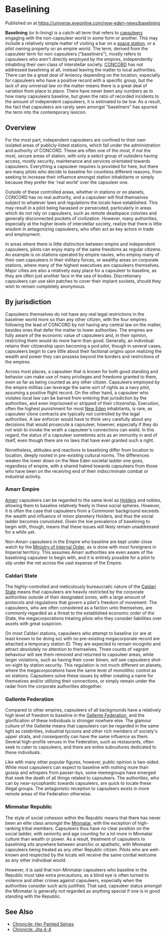 # Baselining
Published on  at https://universe.eveonline.com/new-eden-news/baselining

**Baselining** (or b-lining) is a catch-all term that refers to [capsuleers](15umOALoFBZxVS2oaggvJQ) engaging with the non-capsuleer world in some form or another. This may include a relatively simple matter of visiting a bar on a [space station](2qtjPWHmmUS1ochdVGMFx1), or a pilot owning property on an empire world. The term, derived from the capsuleer term for non-capsuleers ("baseliners"), mostly refers to capsuleers who aren't directly employed by the empires, independently inhabiting their own class of interstellar society. [CONCORD](5DPzMesjfj3XKshPWBUPWt) has not addressed baselining at all, instead leaving the matter to local authorities. There can be a great deal of leniency depending on the location, especially for capsuleers who have a positive record with a specific group, but the lack of any universal law on the matter means there is a great deal of variation from place to place. There have never been any numbers as to how many capsuleers baseline, but given the ratio of recorded incidents to the amount of independent capsuleers, it is estimated to be low. As a result, the fact that capsuleers are rarely seen amongst "baseliners" has spurred the term into the contemporary lexicon.

Overview
--------

For the most part, independent capsuleers are confined to their own isolated areas of publicly-listed stations, which fall under the administration and authority of CONCORD. These are often one of the most, if not the most, secure areas of station, with only a select group of outsiders having access, mostly security, maintenance and services orientated towards capsuleers. Everything a capsuleer requires is provided for here, but there are many pilots who decide to baseline for countless different reasons, from seeking to increase their influence amongst station inhabitants or simply because they prefer the 'real world' over the capsuleer one.

Outside of these controlled areas, whether in stations or on planets, CONCORD has no real authority, and a capsuleer will find themselves subject to whatever laws and regulations the locals have established. This may result in a pilot being harassed or persecuted, particularly in areas which do not rely on capsuleers, such as remote deadspace colonies and generally disconnected pockets of civilization. However, many authorities, especially at the higher levels of interstellar society, realize that there is little wisdom in antagonizing capsuleers, who often act as key actors in trade and employment.

In areas where there is little distinction between empire and independent capsuleers, pilots can enjoy many of the same freedoms as regular citizens. An example is on stations operated by empire navies, who employ many of their own capsuleers in their military forces, or wealthy areas on corporate stations, where many of the highest executives are capsuleers themselves. Major cities are also a relatively easy place for a capsuleer to baseline, as they are often just another face in the sea of bodies. Discretionary capsuleers can use skin patches to cover their implant sockets, should they wish to remain completely anonymous.

By jurisdiction
---------------

Capsuleers themselves do not have any real legal restrictions in the baseliner world more so than any other citizen, with the four empires following the lead of CONCORD by not having any central law on the matter, besides ones that defer the matter to lower authorities. The empires are fully aware of the economic value of capsuleers and, in their opinion, restricting them would do more harm than good. Generally, an individual retains their citizenship upon becoming a pod pilot, though in several cases, capsuleers begin to care little about their factional origins upon realizing the wealth and power they can possess beyond the borders and restrictions of the empires.

Across most places, a capsuleer that is known for both good standing and behavior can make use of many privileges and freedoms granted to them, even as far as being counted as any other citizen. Capsuleers employed by the empire militias can leverage the same sort of rights as a navy pilot, assuming a positive flight record. On the other hand, a capsuleer who violates local law can be barred from entering that jurisdiction by the authorities, and even imprisoned or stripped of their citizenship. Execution, often the highest punishment for most [New Eden](5m9PDmbyzmRXdP1vvQETRk) inhabitants, is rare, as capsuleer clone contracts are typically not controlled by the legal authorities. A law enforcer would have to think very carefully about any decisions that would prosecute a capsuleer, however, especially if they do not wish to invoke the wrath a capsuleer's connections can wield. In this regard, the status of a capsuleer sometimes acts as an immunity in and of itself, even though there are no laws that have ever granted such a right.

Nonetheless, attitudes and reactions to baselining differ from location to location, deeply rooted in pre-existing cultural norms. The differences weaken the lower down on the New Eden societal ladder one goes, regardless of empire, with a shared hatred towards capsuleers from those who have been on the receiving end of their indiscriminate combat or industrial activity.

### Amarr Empire

[Amarr](6BPFRy27fN4LnYlIyzvEwo) capsuleers can be regarded to the same level as [Holders](dO9vxs4a40LrzJyoq2L8v) and nobles, allowing them to baseline relatively freely in these social spheres. However, it is often the case that capsuleers from a Commoner background exceeds the wealth and influence of minor planetary Holders, and thus the social ladder becomes convoluted. Given the low prevalence of baselining to begin with, though, means that these issues will likely remain unaddressed for a while yet.

Non-Amarr capsuleers in the Empire who baseline are kept under close watch by the [Ministry of Internal Order](5P4c9Lcr1rAUNd2Lb8gb3t), as is done with most foreigners in Imperial territory. This assumes Amarr authorities are even aware of the baselining capsuleer to begin with, and it is entirely possible for a pilot to slip under the net across the vast expanse of the Empire.

### Caldari State

The highly-controlled and meticulously bureaucratic nature of the [Caldari State](7unGNsrMFwIWXMMbrM2jfy) means that capsuleers are heavily restricted by the corporate authorities outside of their designated zones, with a large amount of protocols and regulations that govern a pilot's freedom of movement. The capsuleers, who are often considered as a faction unto themselves, are commonly regarded as a threat to the established economic order of the State, the megacorporations treating pilots who they consider liabilities over assets with great suspicion.

On most Caldari stations, capsuleers who attempt to baseline (or are at least known to be doing so) with no pre-existing megacorporate record are attached a temporary station ID. They are expected to remain incognito and attract absolutely no attention to themselves. Three counts of vagrant behaviour will see them removed and returned to capsuleer areas, while larger violations, such as having their cover blown, will see capsuleers shot-on-sight by station security. This regulation is not much different on planets, where the megacorporations have the same level of monolithic control as on stations. Capsuleers solve these issues by either creating a name for themselves and/or utilizing their connections, or simply remain under the radar from the corporate authorities altogether.

### Gallente Federation

Compared to other empires, capsuleers of all backgrounds have a relatively high level of freedom to baseline in the [Gallente Federation](4bufc5OaK80rlo20Pez6gK), and the glorification of these individuals is stronger nowhere else. The glamour culture of the Gallente means that capsuleers can be regarded in the same light as celebrities, industrial tycoons and other rich members of society's upper strata, and consequently can have the same influence as them. Several high-profile venues in the Federation, such as restaurants, often seek to cater to capsuleers, and there are entire subcultures dedicated to these individuals.

Like with many other popular figures, however, public opinion is two-sided. While most capsuleers can expect to baseline with nothing more than gossip and whispers from passer-bys, some memegroups have emerged that seek the death of all things related to capsuleers. The authorities, who can by near-sycophantic towards capsuleers, are quick to locate these illegal groups. The antagonistic reception to capsuleers exists in more remote areas of the Federation otherwise.

### Minmatar Republic

The style of social cohesion within the Republic means that there has never been an elite class amongst the [Minmatar](1rpu7pfwTPVznAczjw2pOp), with the exception of high-ranking tribal members. Capsuleers thus have no clear position on the social ladder, with seniority and age counting for a lot more in Minmatar culture than wealth or power. As a result, treatment of capsuleers to baselining sits anywhere between anarchic or apathetic, with Minmatar capsuleers being treated as any other Republic citizen. Pilots who are well-known and respected by the locals will receive the same cordial welcome as any other individual would.

However, it is said that non-Minmatar capsuleers who baseline in the Republic must take extra precautions, as a blind eye is often turned to violence and other crimes against capsuleers, especially when the authorities consider such acts justified. That said, capsuleer status amongst the Minmatar is generally not regarded as anything special if one is in good standing with the Republic.

See Also
--------

-   [Chroncile: Her Painted Selves](4UeJHkSouA4f1QCD0c81x9)
-   [Chronicle: Jita 4-4](18ywI6zOVCU1FDVf9F83Hi)
